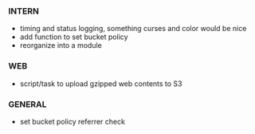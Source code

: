 
### INTERN
- timing and status logging, something curses and color would be nice
- add function to set bucket policy
- reorganize into a module

### WEB
- script/task to upload gzipped web contents to S3

### GENERAL
- set bucket policy referrer check
